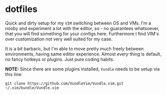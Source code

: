 # dotfiles

Quick and dirty setup for my `VIM` switching between OS and VMs. I'm a nooby and experiment a lot with the editor, so - no guarantees whatsoever, that you will find something for your configs here. Furthermore I find VIM's over customization not very well suited for my case.

It is a bit barbaric, but I'm able to move pretty much freely between environments, having same editor experience. Almost *every* thing is default, no fancy hotkeys or plugins. Just pure coding habits.

**NOTE:** Since there are some plugins installed, `Vundle` needs to be setup via this line:

```
git clone https://github.com/VundleVim/Vundle.vim.git ~/.vim/bundle/Vundle.vim
```

